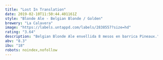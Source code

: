 ```yaml
---
title: "Lost In Translation"
date: 2019-02-10T11:50:44.401161Z
style: "Blonde Ale - Belgian Blonde / Golden"
brewery: "La Calavera"
image: "https://labels.untappd.com/labels/2838557?size=hd"
rating: "3.64"
description: "Belgian Blonde Ale envellida 8 mesos en barrica Pineaux."
abv: "8.3"
ibu: "18"
robots: noindex,nofollow
---
```

